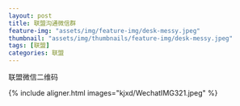 ```yaml
---
layout: post
title: 联盟沟通微信群
feature-img: "assets/img/feature-img/desk-messy.jpeg"
thumbnail: "assets/img/thumbnails/feature-img/desk-messy.jpeg"
tags: [联盟]
categories: 联盟
---
```


联盟微信二维码

{% include aligner.html images="kjxd/WechatIMG321.jpeg" %}


